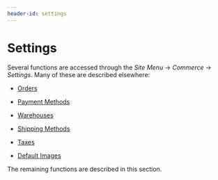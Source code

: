```yaml
---
header-id: settings
---
```


# Settings

Several functions are accessed through the *Site Menu* &rarr; *Commerce* &rarr;
*Settings*. Many of these are described elsewhere: 

- [Orders](https://help.liferay.com/hc/en-us/articles/360017870252-Orders-)

- [Payment Methods](/web/commerce/documentation/-/knowledge_base/1-0/payment-methods)

- [Warehouses](/web/commerce/documentation/-/knowledge_base/1-0/warehouses)

- [Shipping Methods](/web/commerce/documentation/-/knowledge_base/1-0/shipping-methods)

- [Taxes](/web/commerce/documentation/-/knowledge_base/1-0/taxes)

- [Default Images](/web/commerce/documentation/-/knowledge_base/1-0/images#default-product-images)

The remaining functions are described in this section.
